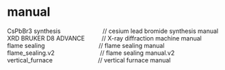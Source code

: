 # manual
CsPbBr3 synthesis   &nbsp;&nbsp;&nbsp;&nbsp;&nbsp;&nbsp;&nbsp;&nbsp;&nbsp;&nbsp;&nbsp;&nbsp;&nbsp;&nbsp;&nbsp;&nbsp;&nbsp;&nbsp;&nbsp;&nbsp;&nbsp;&nbsp;&nbsp;  // cesium lead bromide synthesis manual
                </br>
XRD BRUKER D8 ADVANCE   &nbsp;&nbsp;&nbsp;&nbsp;&nbsp;&nbsp;&nbsp;&nbsp;  // X-ray diffraction machine manual
                </br>
flame sealing           &nbsp;&nbsp;&nbsp;&nbsp;&nbsp;&nbsp;&nbsp;&nbsp;&nbsp;&nbsp;&nbsp;&nbsp;&nbsp;&nbsp;&nbsp;&nbsp;&nbsp;&nbsp;&nbsp;&nbsp;&nbsp;&nbsp;&nbsp;&nbsp;&nbsp;&nbsp;&nbsp;&nbsp;&nbsp;&nbsp;  // flame sealing manual
                </br>
flame_sealing.v2        &nbsp;&nbsp;&nbsp;&nbsp;&nbsp;&nbsp;&nbsp;&nbsp;&nbsp;&nbsp;&nbsp;&nbsp;&nbsp;&nbsp;&nbsp;&nbsp;&nbsp;&nbsp;&nbsp;&nbsp;&nbsp;&nbsp;&nbsp;&nbsp;&nbsp;  // flame sealing manual.v2
                </br>
vertical_furnace        &nbsp;&nbsp;&nbsp;&nbsp;&nbsp;&nbsp;&nbsp;&nbsp;&nbsp;&nbsp;&nbsp;&nbsp;&nbsp;&nbsp;&nbsp;&nbsp;&nbsp;&nbsp;&nbsp;&nbsp;&nbsp;&nbsp;&nbsp;&nbsp;&nbsp;  // vertical furnace manual
